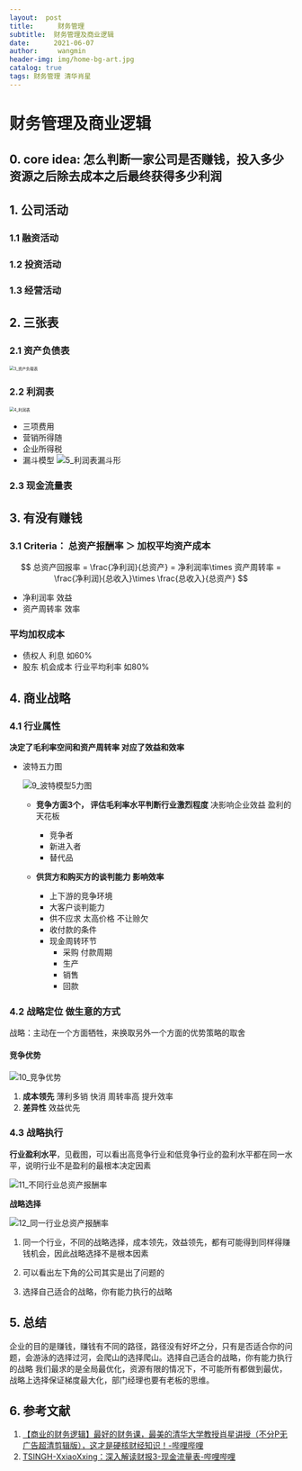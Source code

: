 ```yaml
---
layout:  post
title:      财务管理
subtitle:  财务管理及商业逻辑
date:      2021-06-07
author:     wangmin
header-img: img/home-bg-art.jpg
catalog: true
tags: 财务管理 清华肖星
---
```


# 财务管理及商业逻辑

## 0. core idea: 怎么判断一家公司是否赚钱，投入多少资源之后除去成本之后最终获得多少利润

## 1. 公司活动

### 1.1 融资活动

### 1.2 投资活动

### 1.3 经营活动

## 2. 三张表

### 2.1 资产负债表

<img src="/img/3_资产负载表.png" alt="3_资产负载表" style="zoom:50%;" />

### 2.2 利润表

<img src="/img/4_利润表.png" alt="4_利润表" style="zoom:50%;" />

- 三项费用
- 营销所得随
- 企业所得税
- 漏斗模型
  ![5_利润表漏斗形](/img/5_利润表漏斗形.png)

### 2.3 现金流量表

## 3. 有没有赚钱

### 3.1 Criteria： 总资产报酬率 ＞ 加权平均资产成本

$$
总资产回报率 = \frac{净利润}{总资产} = 净利润率\times 资产周转率 = \frac{净利润}{总收入}\times \frac{总收入}{总资产}
$$

- 净利润率  效益
- 资产周转率  效率

### 平均加权成本

- 债权人 利息  如60%
- 股东     机会成本  行业平均利率 如80%

## 4. 商业战略

### 4.1 行业属性 

**决定了毛利率空间和资产周转率  对应了效益和效率**

- 波特五力图

  ![9_波特模型5力图](/img/9_波特模型5力图.png)

  - **竞争方面3个， 评估毛利率水平判断行业激烈程度** 决影响企业效益  盈利的天花板
  	- 竞争者
  	- 新进入者
  	- 替代品
  	
  - **供货方和购买方的谈判能力 影响效率** 
    - 上下游的竞争环境
    - 大客户谈判能力
    - 供不应求 太高价格 不让赊欠
    - 收付款的条件
    - 现金周转环节  
      - 采购 付款周期
      - 生产 
      - 销售
      - 回款

### 4.2 战略定位  做生意的方式

战略：主动在一个方面牺牲，来换取另外一个方面的优势策略的取舍

#### 竞争优势 

![10_竞争优势](/img/10_竞争优势.png)

1. **成本领先**  薄利多销  快消 周转率高 提升效率
2. **差异性**  效益优先

### 4.3 战略执行

**行业盈利水平**，见截图，可以看出高竞争行业和低竞争行业的盈利水平都在同一水平，说明行业不是盈利的最根本决定因素

![11_不同行业总资产报酬率](/img/11_不同行业总资产报酬率.png)

**战略选择**

![12_同一行业总资产报酬率](/img/12_同一行业总资产报酬率.png)

1. 同一个行业，不同的战略选择，成本领先，效益领先，都有可能得到同样得赚钱机会，因此战略选择不是根本因素

2. 可以看出左下角的公司其实是出了问题的
3. 选择自己适合的战略，你有能力执行的战略

## 5. 总结

企业的目的是赚钱，赚钱有不同的路径，路径没有好坏之分，只有是否适合你的问题，会游泳的选择过河，会爬山的选择爬山。选择自己适合的战略，你有能力执行的战略
我们最求的是全局最优化，资源有限的情况下，不可能所有都做到最优，战略上选择保证梯度最大化，部门经理也要有老板的思维。

## 6. 参考文献

1. [【商业的财务逻辑】最好的财务课，最美的清华大学教授肖星讲授（不分P无广告超清剪辑版），这才是硬核财经知识！-哔哩哔哩](https://b23.tv/ndVU9p)
2. [TSINGH-XxiaoXxing：深入解读财报3-现金流量表-哔哩哔哩](https://b23.tv/slFpuP)

